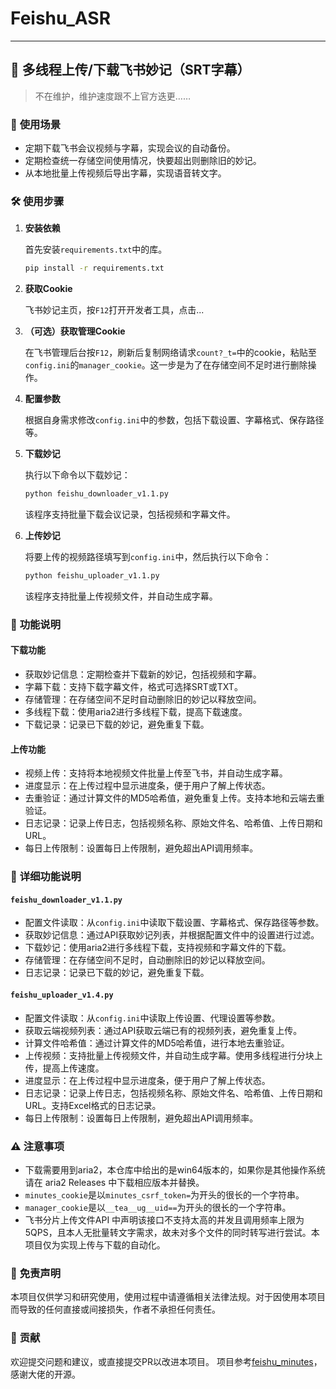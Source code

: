 # Feishu_ASR
---
## 🔧 **多线程上传/下载飞书妙记（SRT字幕）**
> 不在维护，维护速度跟不上官方迭更……
### 🎯 **使用场景**

- 定期下载飞书会议视频与字幕，实现会议的自动备份。
- 定期检查统一存储空间使用情况，快要超出则删除旧的妙记。
- 从本地批量上传视频后导出字幕，实现语音转文字。

### 🛠️ **使用步骤**

1. **安装依赖**

   首先安装`requirements.txt`中的库。

   ```bash
   pip install -r requirements.txt
   ```

2. **获取Cookie**

   飞书妙记主页，按`F12`打开开发者工具，点击...

3. **（可选）获取管理Cookie**

   在飞书管理后台按`F12`，刷新后复制网络请求`count?_t=`中的cookie，粘贴至`config.ini`的`manager_cookie`。这一步是为了在存储空间不足时进行删除操作。

4. **配置参数**

   根据自身需求修改`config.ini`中的参数，包括下载设置、字幕格式、保存路径等。

5. **下载妙记**

   执行以下命令以下载妙记：

   ```bash
   python feishu_downloader_v1.1.py
   ```

   该程序支持批量下载会议记录，包括视频和字幕文件。

6. **上传妙记**

   将要上传的视频路径填写到`config.ini`中，然后执行以下命令：

   ```bash
   python feishu_uploader_v1.1.py
   ```

   该程序支持批量上传视频文件，并自动生成字幕。

### 📝 **功能说明**

#### 下载功能

- 获取妙记信息：定期检查并下载新的妙记，包括视频和字幕。
- 字幕下载：支持下载字幕文件，格式可选择SRT或TXT。
- 存储管理：在存储空间不足时自动删除旧的妙记以释放空间。
- 多线程下载：使用aria2进行多线程下载，提高下载速度。
- 下载记录：记录已下载的妙记，避免重复下载。

#### 上传功能

- 视频上传：支持将本地视频文件批量上传至飞书，并自动生成字幕。
- 进度显示：在上传过程中显示进度条，便于用户了解上传状态。
- 去重验证：通过计算文件的MD5哈希值，避免重复上传。支持本地和云端去重验证。
- 日志记录：记录上传日志，包括视频名称、原始文件名、哈希值、上传日期和URL。
- 每日上传限制：设置每日上传限制，避免超出API调用频率。

### 📖 **详细功能说明**

#### `feishu_downloader_v1.1.py`

- 配置文件读取：从`config.ini`中读取下载设置、字幕格式、保存路径等参数。
- 获取妙记信息：通过API获取妙记列表，并根据配置文件中的设置进行过滤。
- 下载妙记：使用aria2进行多线程下载，支持视频和字幕文件的下载。
- 存储管理：在存储空间不足时，自动删除旧的妙记以释放空间。
- 日志记录：记录已下载的妙记，避免重复下载。

#### `feishu_uploader_v1.4.py`

- 配置文件读取：从`config.ini`中读取上传设置、代理设置等参数。
- 获取云端视频列表：通过API获取云端已有的视频列表，避免重复上传。
- 计算文件哈希值：通过计算文件的MD5哈希值，进行本地去重验证。
- 上传视频：支持批量上传视频文件，并自动生成字幕。使用多线程进行分块上传，提高上传速度。
- 进度显示：在上传过程中显示进度条，便于用户了解上传状态。
- 日志记录：记录上传日志，包括视频名称、原始文件名、哈希值、上传日期和URL。支持Excel格式的日志记录。
- 每日上传限制：设置每日上传限制，避免超出API调用频率。

### ⚠️ **注意事项**

- 下载需要用到aria2，本仓库中给出的是win64版本的，如果你是其他操作系统请在 aria2 Releases 中下载相应版本并替换。
- `minutes_cookie`是以`minutes_csrf_token=`为开头的很长的一个字符串。
- `manager_cookie`是以`__tea__ug__uid==`为开头的很长的一个字符串。
- 飞书分片上传文件API 中声明该接口不支持太高的并发且调用频率上限为5QPS，且本人无批量转文字需求，故未对多个文件的同时转写进行尝试。本项目仅为实现上传与下载的自动化。

### 📜 **免责声明**

本项目仅供学习和研究使用，使用过程中请遵循相关法律法规。对于因使用本项目而导致的任何直接或间接损失，作者不承担任何责任。

### 🤝 **贡献**

欢迎提交问题和建议，或直接提交PR以改进本项目。
项目参考[feishu_minutes](https://github.com/kongyijipai/feishu_minutes)，感谢大佬的开源。
